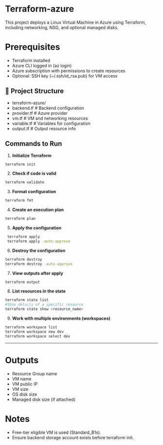 # Terraform-azure
This project deploys a Linux Virtual Machine in Azure using Terraform, including networking, NSG, and optional managed disks.

# Prerequisites
- Terraform installed
- Azure CLI logged in (az login)
- Azure subscription with permissions to create resources
- Optional: SSH key (~/.ssh/id_rsa.pub) for VM access

## 📂 Project Structure

- terraform-azure/
- backend.tf          # Backend configuration
- provider.tf         # Azure provider
- vm.tf               # VM and networking resources
- variable.tf         # Variables for configuration
- output.tf           # Output resource info

 ## Commands to Run

1. **Initialize Terraform**
```bash
terraform init
```
2. **Check if code is valid**
```bash
terraform validate
```
3. **Format configuration**
```bash
terraform fmt
```
4. **Create an execution plan**
```bash
terraform plan 
```
5. **Apply the configuration**
```bash
 terraform apply 
 terraform apply -auto-approve
```
6. **Destroy the configuration**
```bash
terraform destroy 
terraform destroy -auto-approve
```
7. **View outputs after apply**
```bash
terraform output 
```

8. **List resources in the state**
```bash
terraform state list
#Show details of a specific resource
terraform state show <resource_name>
```
9. **Work with multiple environments (workspaces)**
```bash
terraform workspace list
terraform workspace new dev
terraform workspace select dev
```
------------------------------------
# Outputs

- Resource Group name
- VM name
- VM public IP
- VM size
- OS disk size
- Managed disk size (if attached)

# Notes
- Free-tier eligible VM is used (Standard_B1s).
- Ensure backend storage account exists before terraform init.

